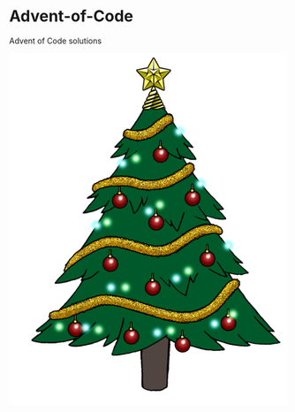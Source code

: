 # Advent-of-Code
 Advent of Code solutions

![Christmas tree gif](https://github.com/zLuki/Advent-of-Code/blob/main/christmas-tree.gif "Christmas tree")